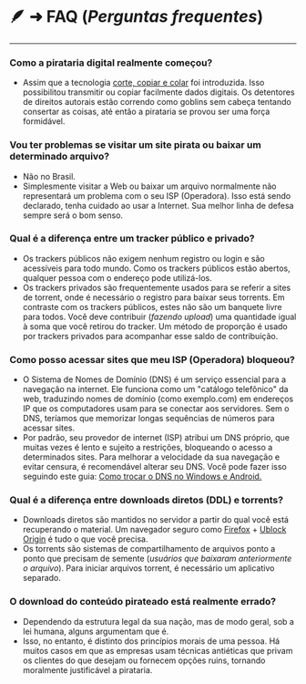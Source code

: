 # 🪶 ➜ **FAQ** (_Perguntas frequentes_)

---

### Como a pirataria digital realmente começou?

- Assim que a tecnologia [corte, copiar e colar](https://pt.wikipedia.org/wiki/Cortar,_copiar_e_colar) foi introduzida. Isso possibilitou transmitir ou copiar facilmente dados digitais. Os detentores de direitos autorais estão correndo como goblins sem cabeça tentando consertar as coisas, até então a pirataria se provou ser uma força formidável.

### Vou ter problemas se visitar um site pirata ou baixar um determinado arquivo?

- Não no Brasil.
- Simplesmente visitar a Web ou baixar um arquivo normalmente não representará um problema com o seu ISP (Operadora). Isso está sendo declarado, tenha cuidado ao usar a Internet. Sua melhor linha de defesa sempre será o bom senso.

### Qual é a diferença entre um tracker público e privado?

- Os trackers públicos não exigem nenhum registro ou login e são acessíveis para todo mundo. Como os trackers públicos estão abertos, qualquer pessoa com o endereço pode utilizá-los.
- Os trackers privados são frequentemente usados para se referir a sites de torrent, onde é necessário o registro para baixar seus torrents. Em contraste com os trackers públicos, estes não são um banquete livre para todos. Você deve contribuir (_fazendo upload_) uma quantidade igual à soma que você retirou do tracker. Um método de proporção é usado por trackers privados para acompanhar esse saldo de contribuição.

### Como posso acessar sites que meu ISP (Operadora) bloqueou?

- O Sistema de Nomes de Domínio (DNS) é um serviço essencial para a navegação na internet. Ele funciona como um "catálogo telefônico" da web, traduzindo nomes de domínio (como exemplo.com) em endereços IP que os computadores usam para se conectar aos servidores. Sem o DNS, teríamos que memorizar longas sequências de números para acessar sites.
- Por padrão, seu provedor de internet (ISP) atribui um DNS próprio, que muitas vezes é lento e sujeito a restrições, bloqueando o acesso a determinados sites. Para melhorar a velocidade da sua navegação e evitar censura, é recomendável alterar seu DNS. Você pode fazer isso seguindo este guia: [Como trocar o DNS no Windows e Android.](/guias/dns)

### Qual é a diferença entre downloads diretos (DDL) e torrents?

- Downloads diretos são mantidos no servidor a partir do qual você está recuperando o material. Um navegador seguro como [Firefox](https://mozilla.org/firefox/new/) + [Ublock Origin](https://addons.mozilla.org/firefox/addon/ublock-origin/) é tudo o que você precisa.
- Os torrents são sistemas de compartilhamento de arquivos ponto a ponto que precisam de semente (_usuários que baixaram anteriormente o arquivo_). Para iniciar arquivos torrent, é necessário um aplicativo separado.

### O download do conteúdo pirateado está realmente errado?

- Dependendo da estrutura legal da sua nação, mas de modo geral, sob a lei humana, alguns argumentam que é.
- Isso, no entanto, é distinto dos princípios morais de uma pessoa. Há muitos casos em que as empresas usam técnicas antiéticas que privam os clientes do que desejam ou fornecem opções ruins, tornando moralmente justificável a pirataria.
